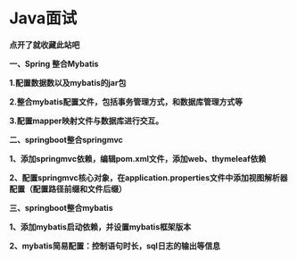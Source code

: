    # Java面试 #

**点开了就收藏此站吧**

**一、Spring 整合Mybatis**

**1.配置数据数以及mybatis的jar包**

**2.整合mybatis配置文件，包括事务管理方式，和数据库管理方式等**

**3.配置mapper映射文件与数据库进行交互。**

**二、springboot整合springmvc**

**1、添加springmvc依赖，编辑pom.xml文件，添加web、thymeleaf依赖**

**2、配置springmvc核心对象，在application.properties文件中添加视图解析器配置（配置路径前缀和文件后缀）**

**三、springboot整合mybatis**

**1、添加mybatis启动依赖，并设置mybatis框架版本**

**2、mybatis简易配置：控制语句时长，sql日志的输出等信息**

     

